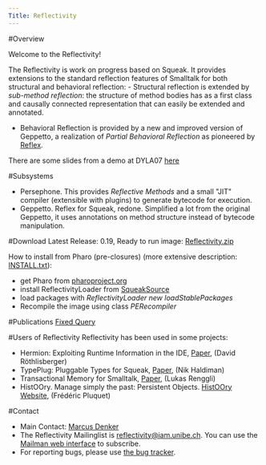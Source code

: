 ```yaml
---
Title: Reflectivity
---
```


#Overview

Welcome to the Reflectivity!

The Reflectivity is work on progress based on Squeak. It provides extensions to the standard reflection features of Smalltalk for both structural and behavioral reflection: - Structural reflection is extended by *sub-method reflection*: the structure of method bodies has as a first class and causally connected representation that can easily be extended and annotated.

-  Behavioral Reflection is provided by a new and improved version of Geppetto, a realization of *Partial Behavioral Reflection* as pioneered by [Reflex](http://pleiad.dcc.uchile.cl/reflex).

There are some slides from a demo at DYLA07 [here](http://www.iam.unibe.ch/~denker/talks/07DYLA/07ReflectivityDylan.pdf) 

#Subsystems

-  Persephone. This provides *Reflective Methods* and a small "JIT" compiler (extensible with plugins) to generate bytecode for execution.
-  Geppetto. Reflex for Squeak, redone. Simplified a lot from the original Geppetto, it uses annotations on method structure instead of bytecode manipulation. 

#Download
Latest Release: 0.19, Ready to run image: [Reflectivity.zip](%assets_url%/download/reflectivity/reflectivity.zip) 

How to install from Pharo (pre-closures) (more extensive description: [INSTALL.txt](%assets_url%/download/reflectivity/INSTALL.txt)): 

-  get Pharo from [pharoproject.org](http://pharoproject.org)
-  install ReflectivityLoader from [SqueakSource](http://www.squeaksource.com/Reflectivity.html)
-  load packages with *ReflectivityLoader new loadStablePackages*
-  Recompile the image using class *PERecompiler* 

#Publications
[Fixed Query](%assets_url%/scgbib/?query=*)

#Users of Reflectivity
 Reflectivity has been used in some projects: 

-  Hermion: Exploiting Runtime Information in the IDE, [Paper](%base_url%/scgbib), (David R&ouml;thlisberger)
-  TypePlug: Pluggable Types for Squeak, [Paper](%base_url%/scgbib), (Nik Haldiman)
-  Transactional Memory for Smalltalk, [Paper](%base_url%/scgbib), (Lukas Renggli)
-  HistOOry. Manage simply the past: Persistent Objects. [HistOOry Website](http://decomp.ulb.ac.be/frdricpluquet/researchactivities/histoory/), (Fr&eacute;d&eacute;ric Pluquet) 

#Contact

- Main Contact: [Marcus Denker](http://marcusdenker.de/) 
- The Reflectivity Mailinglist is reflectivity@iam.unibe.ch. You can use the [Mailman web interface](https://www.iam.unibe.ch/mailman/listinfo/reflectivity) to subscribe. 
- For reporting bugs, please use [the bug tracker](http://code.google.com/p/reflectivity/issues/list).
